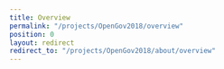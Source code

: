 ```yaml
---
title: Overview
permalink: "/projects/OpenGov2018/overview"
position: 0
layout: redirect
redirect_to: "/projects/OpenGov2018/about/overview"
---
```


